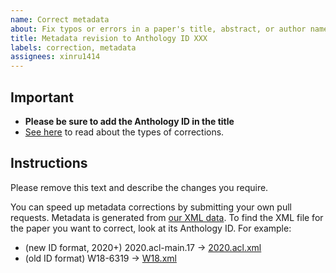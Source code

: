 ```yaml
---
name: Correct metadata
about: Fix typos or errors in a paper's title, abstract, or author names
title: Metadata revision to Anthology ID XXX
labels: correction, metadata
assignees: xinru1414
---
```


## Important

* **Please be sure to add the Anthology ID in the title**
* [See here](https://www.aclweb.org/anthology/info/corrections/) to read about the types of corrections.

## Instructions

Please remove this text and describe the changes you require.

You can speed up metadata corrections by submitting your own pull requests.
Metadata is generated from [our XML data](https://github.com/acl-org/acl-anthology/tree/master/data/xml).
To find the XML file for the paper you want to correct, look at its Anthology ID.
For example:
* (new ID format, 2020+) 2020.acl-main.17 -> [2020.acl.xml](https://github.com/acl-org/acl-anthology/blob/master/data/xml/2020.acl.xml)
* (old ID format) W18-6319 -> [W18.xml](https://github.com/acl-org/acl-anthology/blob/master/data/xml/W18.xml)

